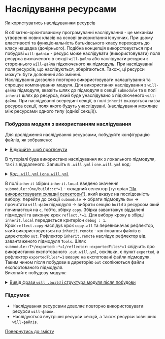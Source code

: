 # Наслідування ресурсами

Як користуватись наслідуванням ресурсів

В об'єктно-орієнтованому програмуванні наслідування - це механізм утворення нових класів на основі використання існуючих. При цьому властивості та функціональність батьківського класу переходять до класу нащадка (дочірнього). Подібна концепція викорстовується при побудові `will-файлів` - ресурс може наслідувати (використовувати) поля ресурса визначеного в секції `will-файла` або наслідувати ресурси з стороннього `will-файла` підключеного як підмодуль. При наслідуванні поля ресурсів, що наслідуються, зберігаються. Також, ці ресурси можуть бути доповнені або змінені.  
Наслідування дозволяє повторно використовувати налаштування та спрощує компонування модуля. Для використання наслідування з `will-файла` підмодуля, вкажіть шлях до підмодуля в секції `submodule` та в полі `inherit` шлях до ресурса, який буде унаслідувано з підключеного `will-файла`. При наслідуванні всередині секції, в полі `inherit` вказується назва ресурса секції, поля якого будуть унаслідувані. (наслідування можливе між ресурсами одного типу (однієї секції)).   

### Побудова модуля з використанням наслідування 
Для дослідження наслідування ресурсами, побудуйте конфігурацію файлів, як зображено:

<details>
  <summary><u>Відкрийте, щоб проглянути</u></summary>

```

inheritability
      ├── one
      │    └── one.will.yml
      └── .will.yml

```

</details>

В туторіалі буде використано наслідування як з локального підмодуля, так і з віддаленого. Запишіть в `.will.yml` i `one.will.yml` код:

<details>
  <summary><u>Код <code>.will.yml</code> i <code>one.will.yml</code></u></summary>
<p>Помістіть в <code>.will.yml</code></p>

```yaml
about :

  name : inheritability
  description : "To use resources inheritability"
  version : 0.0.1

path :

  out : 'out'

submodule :

   One : ./one/one.will.yml
   Tools : git+https:///github.com/Wandalen/wTools.git/out/wTools#master

reflector :

  inherit.remote:
    inherit : submodule::T*/exported::*=1/reflector::exportedFiles*=1
    dst:
      filePath: path::out
    criterion:
      debug: [ 0,1 ]

step :

  copy.all :
    inherit : predefined.reflect
    reflector : reflector::reflect.*
    criterion:
      debug: [ 0,1 ]
  
  reflect.copy :
    inherit : copy*
    reflector : reflector::inherit.*=1
    criterion:
      debug: 1 

build :

  inherit.local :
    inherit: submodule::One/build::c*=1
    criterion :
      default : 1 
      debug : 1

```

<p>Помістіть в <code>one.will.yml</code></p>

```yaml
build :

  copy :
    criterion : 
      debug : [ 0,1 ]
    steps :
      - submodules.download
      - reflect.*=1
      
```

</details>

В полі `inherit` збірки `inherit.local` введено значення `submodule::One/build::c*=1` - складний селектор (туторіал ["Як використовувати складні селектори"](HowToUseComplexSelector.md)), який вказує на послідовність вибору: перейти до секції `submodule` -> обрати підмодуль `One` -> прочитати `will-файл` підмодуля -> вибрати секцію `build` з ресурсом який починаєтсья на `c`, тобто, збірку `copy`. Збірка завантажує віддалені підмодулі та виконує крок `reflect.*=1`. Для вибору кроку в збірці `inherit.local` передається критеріон `debug : 1`.  
Крок `reflect.copy` наслідує крок `copy.all` та перевизначає рефлектор, який використовується на `inherit.remote` - копіювання файлів в директорію `out`. Рефлектор `inherit.remote` наслідує рефлектор від завантаженого підмодуля `Tools`. Шлях `submodule::T*/exported::*=1/reflector::exportedFiles*=1` свідчить про використання експотованого `.out.will.yml`, оскільки, є пункт `exported`, а рефлектор `exportedFiles*=1` вказує на експотовані файли підмодуля. Таким чином після побудови в диреторію `out` скопіюються файли експортованого підмодуля.  
Виконайте побудову модуля:  

<details>
  <summary><u>Вивід фрази <code>will .build</code> і структура модуля після побудови</u></summary>
    
```
[user@user ~]$ will .build
...
  Building inherit.local
     . Read : /path_to_file/.module/Tools/out/wTools.out.will.yml
     + module::Tools was downloaded in 13.797s
   + 1/2 submodule(s) of module::inherit were downloaded in 13.803s
   + reflect.copy.debug reflected 56 files /path_to_file/ : out <- .module/Tools/proto in 1.809s
  Built inherit.local in 15.695s
  
```

<p>Структура модуля після експорту</p>

```
inheritability
      ├── .module
      │       └── Tools
      ├── one
      │    └── one.will.yml
      ├── out
      │    └── dwtools 
      └── .will.yml

```

</details>

### Підсумок  
- Наслідування ресурсами доволяє повторно використовувати ресурси `will-файли`.
- Наслідуються внутрішні ресурси секцій, а також ресурси зовнішніх `will-файлів`.

[Повернутись до змісту](../README.md#tutorials)
